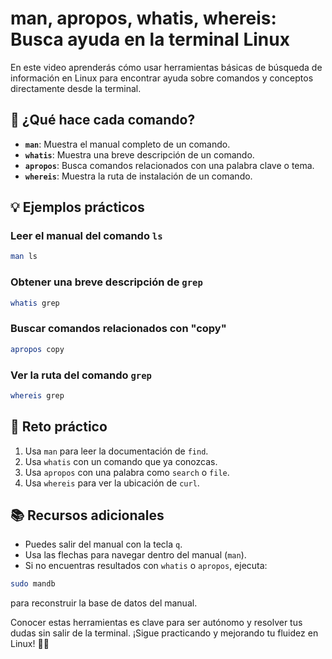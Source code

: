 # man, apropos, whatis, whereis: Busca ayuda en la terminal Linux

En este video aprenderás cómo usar herramientas básicas de búsqueda de información en Linux para encontrar
ayuda sobre comandos y conceptos directamente desde la terminal.

## 🧠 ¿Qué hace cada comando?

- **`man`**: Muestra el manual completo de un comando.
- **`whatis`**: Muestra una breve descripción de un comando.
- **`apropos`**: Busca comandos relacionados con una palabra clave o tema.
- **`whereis`**: Muestra la ruta de instalación de un comando.

## 💡 Ejemplos prácticos

### Leer el manual del comando `ls`

```bash
man ls
```

### Obtener una breve descripción de `grep`

```bash
whatis grep
```

### Buscar comandos relacionados con "copy"

```bash
apropos copy
```

### Ver la ruta del comando `grep`

```bash
whereis grep
```

## 🎯 Reto práctico

1. Usa `man` para leer la documentación de `find`.
2. Usa `whatis` con un comando que ya conozcas.
3. Usa `apropos` con una palabra como `search` o `file`.
4. Usa `whereis` para ver la ubicación de `curl`.

## 📚 Recursos adicionales

- Puedes salir del manual con la tecla `q`.
- Usa las flechas para navegar dentro del manual (`man`).
- Si no encuentras resultados con `whatis` o `apropos`, ejecuta:

```bash
sudo mandb
```

para reconstruir la base de datos del manual.

Conocer estas herramientas es clave para ser autónomo y resolver tus dudas sin salir de la terminal.
¡Sigue practicando y mejorando tu fluidez en Linux! 🚀🐧
